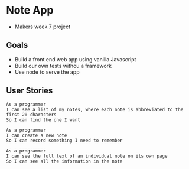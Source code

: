 # Note App
- Makers week 7 project

## Goals
- Build a front end web app using vanilla Javascript
- Build our own tests withou a framework
- Use node to serve the app

## User Stories

```
As a programmer
I can see a list of my notes, where each note is abbreviated to the first 20 characters
So I can find the one I want
```
```
As a programmer
I can create a new note
So I can record something I need to remember
```
```
As a programmer
I can see the full text of an individual note on its own page
So I can see all the information in the note
```
